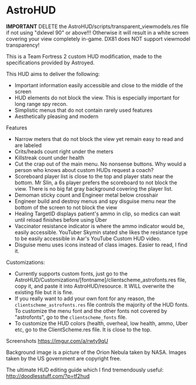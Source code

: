 # AstroHUD

**IMPORTANT** DELETE the AstroHUD/scripts/transparent_viewmodels.res file if not using "dxlevel 90" or above!!! Otherwise it will result in a white screen covering your view completely in-game. DX81 does NOT support viewmodel transparency!

This is a Team Fortress 2 custom HUD modification, made to the specifications provided by Astroyed.

This HUD aims to deliver the following:
* Important information easily accessible and close to the middle of the screen
* HUD elements do not block the view. This is especially important for long range spy recon.
* Simplistic menus that do not contain rarely used features
* Aesthetically pleasing and modern

Features
* Narrow meters that do not block the view yet remain easy to read and are labeled
* Crits/heads count right under the meters
* Killstreak count under health
* Cut the crap out of the main menu. No nonsense buttons. Why would a person who knows about custom HUDs request a coach?
* Scoreboard player list is close to the top and player stats near the bottom. Mr Slin, a 6s player prefers the scoreboard to not block the view. There is no big fat gray background covering the player list.
* Demoman sticky count and Engineer metal below crosshair
* Engineer build and destroy menus and spy disguise menu near the bottom of the screen to not block the view
* Healing TargetID displays patient's ammo in clip, so medics can wait until reload finishes before using Über
* Vaccinator resistance indicator is where the ammo indicator would be, easily accessible. YouTuber Skymin stated she likes the resistance type to be easily accessible in Aar's YouTube Custom HUD video.
* Disguise menu uses icons instead of class images. Easier to read, I find it.

Customizations:
* Currently supports custom fonts, just go to the AstroHUD/Customizations/[fontname]/clientscheme_astrofonts.res file, copy it, and paste it into AstroHUD/resource. It WILL overwrite the existing file but it is fine.
* If you really want to add your own font for any reason, the `clientscheme_astrofonts.res` file controls the majority of the HUD fonts. To customize the menu font and the other fonts not covered by "astrofonts", go to the `clientscheme_fonts` file.
* To customize the HUD colors (health, overheal, low health, ammo, Uber etc, go to the ClientScheme.res file. It is close to the top.

Screenshots
https://imgur.com/a/rwty9qU

Background image is a picture of the Orion Nebula taken by NASA. Images taken by the US government are copyright free.

The ultimate HUD editing guide which I find tremendously useful:<br/>
<http://doodlesstuff.com/?p=tf2hud>
